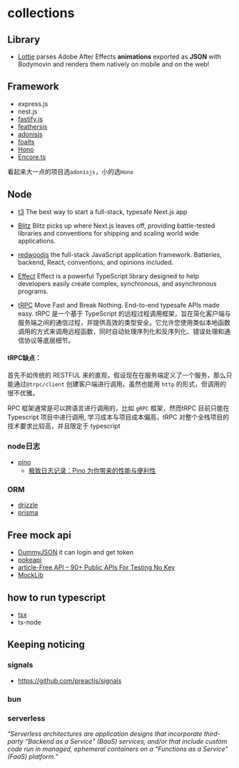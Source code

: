 # collections

## Library

- [Lottie](https://airbnb.io/lottie/#/) parses Adobe After Effects **animations** exported as **JSON** with Bodymovin and renders them natively on mobile and on the web!

## Framework

- express.js
- nest.js
- [fastify.js](https://fastify.dev/docs/latest/Guides/Getting-Started/)
- [feathersjs](https://feathersjs.com/)
- [adonisjs](https://docs.adonisjs.com/guides/preface/introduction)
- [foalts](https://foalts.org/)
- [Hono](https://hono.dev/)
- [Encore.ts](https://github.com/encoredev/encore)

看起来大一点的项目选`adonisjs`，小的选`Hono`

## Node

- [t3](https://github.com/t3-oss/create-t3-app) The best way to start a full-stack, typesafe Next.js app
- [Blitz](https://blitzjs.com/) Blitz picks up where Next.js leaves off, providing battle-tested libraries and conventions for shipping and scaling world wide applications.
- [redwoodjs](https://redwoodjs.com/) the full-stack JavaScript application framework. Batteries, backend, React, conventions, and opinions included.

- [Effect](https://effect.website/docs/introduction) Effect is a powerful TypeScript library designed to help developers easily create complex, synchronous, and asynchronous programs.

- [tRPC](https://trpc.io/) Move Fast and Break Nothing. End-to-end typesafe APIs made easy.
  tRPC 是一个基于 TypeScript 的远程过程调用框架，旨在简化客户端与服务端之间的通信过程，并提供高效的类型安全。它允许您使用类似本地函数调用的方式来调用远程函数，同时自动处理序列化和反序列化、错误处理和通信协议等底层细节。

#### tRPC缺点：

首先不如传统的 RESTFUL 来的直观，假设现在在服务端定义了一个服务，那么只能通过`@trpc/client` 创建客户端进行调用。虽然也能用 `http` 的形式，但调用的很不优雅。

RPC 框架通常是可以跨语言进行调用的，比如 `gRPC` 框架，然而tRPC 目前只能在 Typescript 项目中进行调用, 学习成本与项目成本偏高，tRPC 对整个全栈项目的技术要求比较高，并且限定于 typescript

### node日志

- [pino](https://github.com/pinojs/pino)
  - [极致日志记录：Pino 为你带来的性能与便利性](https://mp.weixin.qq.com/s/ZXyu4Bgr3ysl2OP0kG_fgQ)

### ORM

- [drizzle](https://orm.drizzle.team/)
- [prisma](https://www.prisma.io/docs/orm/overview/introduction/what-is-prisma)

## Free mock api

- [DummyJSON](https://dummyjson.com/) it can login and get token
- [pokeapi](https://pokeapi.co/docs/v2)
- [article-Free API – 90+ Public APIs For Testing No Key](https://apipheny.io/free-api/#apis-without-key)
- [MockLib](https://www.mocklib.com/)

## how to run typescript

- [tsx](https://github.com/privatenumber/tsx)
- ts-node

## Keeping noticing

### signals

- https://github.com/preactjs/signals

### bun

### serverless

“_Serverless architectures are application designs that incorporate third-party “Backend as a Service” (BaaS) services, and/or that include custom code run in managed, ephemeral containers on a “Functions as a Service” (FaaS) platform._”
